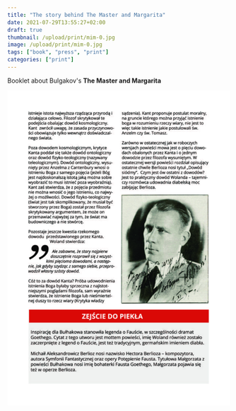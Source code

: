 ```yaml
---
title: "The story behind The Master and Margarita"
date: 2021-07-29T13:55:27+02:00
draft: true
thumbnail: /upload/print/mim-0.jpg
image: /upload/print/mim-0.jpg
tags: ["book", "press", "print"]
categories: ["print"]
---
```


Booklet about Bulgakov's **The Master and Margarita** 
<!--more-->

<div class="row row-cols-2">
    <div class="col"><img class="img-fluid" src="/upload/print/mim-6.jpg" alt="Booklet cover design"></div>
    <div class="col"></div>
</div>


